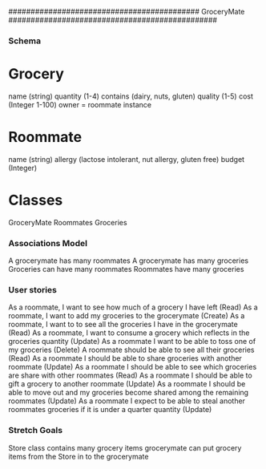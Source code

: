 
########################################### GroceryMate ###############################################

### Schema

# Grocery
name (string)
quantity (1-4)
contains (dairy, nuts, gluten)
quality (1-5)
cost (Integer 1-100)
owner = roommate instance
# Roommate
name (string)
allergy (lactose intolerant, nut allergy, gluten free) 
budget (Integer)

# Classes
GroceryMate
Roommates
Groceries

### Associations Model
A grocerymate has many roommates
A grocerymate has many groceries
Groceries can have many roommates
Roommates have many groceries


### User stories
As a roommate, I want to see how much of a grocery I have left (Read)
As a roommate, I want to add my groceries to the grocerymate (Create)
As a roommate, I want to to see all the groceries I have in the grocerymate (Read)
As a roommate, I want to consume a grocery which reflects in the groceries quantity (Update)
As a roommate I want to be able to toss one of my groceries (Delete)
A roommate should be able to see all their groceries (Read)
As a roommate I should be able to share groceries with another roommate (Update)
As a roommate I should be able to see which groceries are share with other roommates (Read)
As a roommate I should be able to gift a grocery to another roommate (Update)
As a roommate I should be able to move out and my groceries become shared among the remaining roommates (Update)
As a roommate I expect to be able to steal another roommates groceries if it is under a quarter quantity (Update)

### Stretch Goals
Store class contains many grocery items
grocerymate can put grocery items from the Store in to the grocerymate

